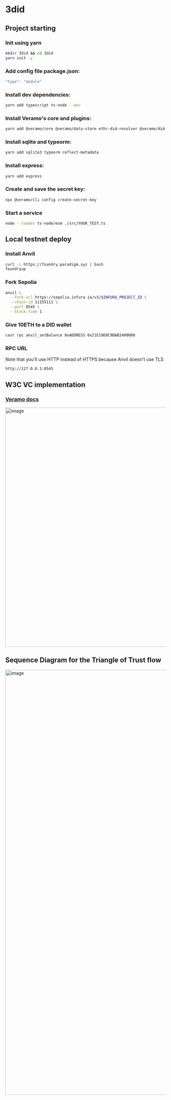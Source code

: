 # 3did

## Project starting

### Init using yarn
```bash
mkdir 3did && cd 3did
yarn init -y
```

### Add config file package.json: 
```js
"type": "module"
```
### Install dev dependencies:
```bash
yarn add typescript ts-node --dev
```

### Install Veramo's core and plugins:
```bash
yarn add @veramo/core @veramo/data-store ethr-did-resolver @veramo/did-manager @veramo/did-provider-ethr @veramo/key-manager @veramo/kms-local @veramo/did-resolver @veramo/did-comm @veramo/did-jwt @veramo/message-handler @veramo/url-handler @veramo/selective-disclosure @veramo/credential-w3c @veramo/remote-server @veramo/remote-client

```

### Install sqlite and typeorm:
```bash
yarn add sqlite3 typeorm reflect-metadata
```

### Install express:
```bash
yarn add express
```

### Create and save the secret key:
```bash
npx @veramo/cli config create-secret-key
```

### Start a service
```bash
node --loader ts-node/esm ./src/YOUR_TEST.ts
```
## Local testnet deploy
### Install Anvil
```bash
curl -L https://foundry.paradigm.xyz | bash
foundryup
```
### Fork Sepolia
```bash
anvil \
  --fork-url https://sepolia.infura.io/v3/$INFURA_PROJECT_ID \
  --chain-id 11155111 \
  --port 8545 \
  --block-time 1
```

### Give 10ETH to a DID wallet
```bash
cast rpc anvil_setBalance 0xADDRESS 0x21E19E0C9BAB2400000
```

### RPC URL
Note that you'll use HTTP instead of HTTPS because Anvil doesn't use TLS
```bash
http://127.0.0.1:8545
```
## W3C VC implementation
### [Veramo docs](https://deepwiki.com/decentralized-identity/veramo/5.1-verifiable-credentials) 
<img width="682" height="751" alt="image" src="https://github.com/user-attachments/assets/c4f46482-9552-4cfe-b509-506aa74283aa" />

## Sequence Diagram for the Triangle of Trust flow
<img width="682" height="1334" alt="image" src="https://github.com/user-attachments/assets/b5243968-277a-441d-82d4-3893fad85436" />
